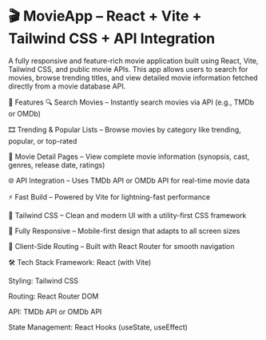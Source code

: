 # 🎬 MovieApp – React + Vite + Tailwind CSS + API Integration
A fully responsive and feature-rich movie application built using React, Vite, Tailwind CSS, and public movie APIs. This app allows users to search for movies, browse trending titles, and view detailed movie information fetched directly from a movie database API.

🚀 Features
🔍 Search Movies – Instantly search movies via API (e.g., TMDb or OMDb)

🎞️ Trending & Popular Lists – Browse movies by category like trending, popular, or top-rated

🧾 Movie Detail Pages – View complete movie information (synopsis, cast, genres, release date, ratings)

🌐 API Integration – Uses TMDb API or OMDb API for real-time movie data

⚡ Fast Build – Powered by Vite for lightning-fast performance

🎨 Tailwind CSS – Clean and modern UI with a utility-first CSS framework

📱 Fully Responsive – Mobile-first design that adapts to all screen sizes

🧭 Client-Side Routing – Built with React Router for smooth navigation

🛠️ Tech Stack
Framework: React (with Vite)

Styling: Tailwind CSS

Routing: React Router DOM

API: TMDb API or OMDb API

State Management: React Hooks (useState, useEffect)
